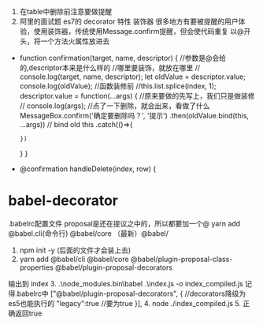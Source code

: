 1. 在table中删除前注意要做提醒
2. 阿里的面试题 es7的 decorator 特性
装饰器
很多地方有要被提醒的用户体验，使用装饰器，传统使用Message.confirm提醒，但会使代码重复
以@开头，将一个方法火属性放进去

- function confirmation(target, name, descriptor) {  //参数是@会给的,descriptor本来是什么样的
  //哪里要装饰，就放在哪里
  // console.log(target, name, descriptor);
  let oldValue = descriptor.value;
  console.log(oldValue); //函数装修前 //this.list.splice(index, 1);
  descriptor.value = function(...args) { //原来要做的先写上，我们只是做装修
    // console.log(args); //点了一下删除，就会出来，看做了什么
    MessageBox.confirm('确定要删除吗？', '提示')
      .then(oldValue.bind(this, ...args))  // bind old this
      .catch(()=>{

      })
  }
}

- @confirmation
    handleDelete(index, row) {

# babel-decorator
.babelrc配置文件  proposal是还在提议之中的，所以都要加一个@
yarn add @babel.cli(命令行) @babel/core （最新）@babel/
1. npm init -y (后面的文件才会装上去)
2. yarn add @babel/cli @babel/core  @babel/plugin-proposal-class-properties @babel/plugin-proposal-decorators


输出到 index
3. .\node_modules\.bin\babel  .\index.js -o index_compiled.js
记得.babelrc中
["@babel/plugin-proposal-decorators", {  //decorators降级为es5也能执行的
            "legacy":true  //要为true
}],
4.  node ./index_compiled.js
5. 正确返回true